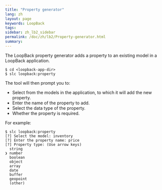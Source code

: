```yaml
---
title: "Property generator"
lang: zh
layout: page
keywords: LoopBack
tags:
sidebar: zh_lb2_sidebar
permalink: /doc/zh/lb2/Property-generator.html
summary:
---
```


The LoopBack property generator adds a property to an existing model in a LoopBack application.

```
$ cd <loopback-app-dir>
$ slc loopback:property
```

The tool will then prompt you to:

*   Select from the models in the application, to which it will add the new property.
*   Enter the name of the property to add.
*   Select the data type of the property.
*   Whether the property is required.

For example:

```
$ slc loopback:property
[?] Select the model: inventory
[?] Enter the property name: price
[?] Property type: (Use arrow keys)
  string
❯ number
  boolean
  object
  array
  date
  buffer
  geopoint
  (other)
```

